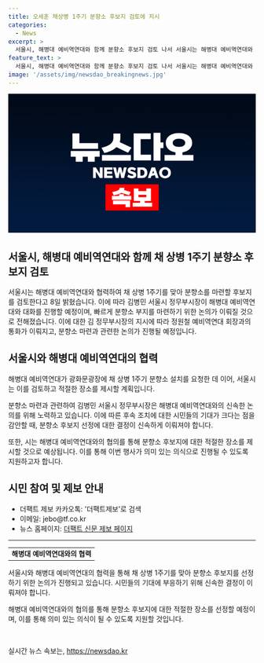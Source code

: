```yaml
---
title: 오세훈 채상병 1주기 분향소 후보지 검토에 지시
categories:
  - News
excerpt: >
  서울시, 해병대 예비역연대와 함께 분향소 후보지 검토 나서 서울시는 해병대 예비역연대와 함께 채 상병 1주기를 맞아 분향소 후보지를 검토 중이다. 김병민 서울시 정무부시장이 해병대 예비역연대와 신속한 분향소 부지 마련을 위한 논의를 진행하고, 이에 대한 협의가 이어지고 있다. 이에 시는 적절한 장소를 제시하여 채 상병 1주기 분향소를 마련할 계획이다.
feature_text: >
  서울시, 해병대 예비역연대와 함께 분향소 후보지 검토 나서 서울시는 해병대 예비역연대와 함께 채 상병 1주기를 맞아 분향소 후보지를 검토 중이다. 김병민 서울시 정무부시장이 해병대 예비역연대와 신속한 분향소 부지 마련을 위한 논의를 진행하고, 이에 대한 협의가 이어지고 있다. 이에 시는 적절한 장소를 제시하여 채 상병 1주기 분향소를 마련할 계획이다.
image: '/assets/img/newsdao_breakingnews.jpg'
---
```


<p><img src="/assets/img/newsdao_breakingnews.jpg" alt="ranknews 속보" /></p>

<h2>서울시, 해병대 예비역연대와 함께 채 상병 1주기 분향소 후보지 검토</h2>

<p>서울시는 해병대 예비역연대와 협력하여 채 상병 1주기를 맞아 분향소를 마련할 후보지를 검토한다고 8일 밝혔습니다. 이에 따라 김병민 서울시 정무부시장이 해병대 예비역연대와 대화를 진행할 예정이며, 빠르게 분향소 부지를 마련하기 위한 논의가 이뤄질 것으로 전해졌습니다. 이에 대한 김 정무부시장의 지시에 따라 정원철 예비역연대 회장과의 통화가 이뤄지고, 분향소 마련과 관련한 논의가 진행될 예정입니다.</p>

<h2 data-ke-size="size26">서울시와 해병대 예비역연대의 협력</h2>

<p>해병대 예비역연대가 광화문광장에 채 상병 1주기 분향소 설치를 요청한 데 이어, 서울시는 이를 검토하고 적절한 장소를 제시할 계획입니다.</p>

<p data-ke-size="size16">분향소 마련과 관련하여 김병민 서울시 정무부시장은 해병대 예비역연대와의 신속한 논의를 위해 노력하고 있습니다. 이에 따른 후속 조치에 대한 시민들의 기대가 크다는 점을 감안할 때, 분향소 후보지 선정에 대한 결정이 신속하게 이뤄져야 합니다.</p>

<p data-ke-size="size16">또한, 시는 해병대 예비역연대와의 협의를 통해 분향소 후보지에 대한 적절한 장소를 제시할 것으로 예상됩니다. 이를 통해 이번 행사가 의미 있는 의식으로 진행될 수 있도록 지원하고자 합니다.</p>

<h2 data-ke-size="size26">시민 참여 및 제보 안내</h2>

<ul>
    <li>더팩트 제보 카카오톡: '더팩트제보'로 검색</li>
    <li>이메일: jebo@tf.co.kr</li>
    <li>뉴스 홈페이지: <a href="https://talk.tf.co.kr/bbs/report/write">더팩트 신문 제보 페이지</a></li>
</ul>

<hr>

<table>
    <tr>
        <td style="text-align: center; height: 17px;"><b>해병대 예비역연대와의 협력</b></td>
    </tr>
</table>

<p data-ke-size="size16">서울시와 해병대 예비역연대의 협력을 통해 채 상병 1주기를 맞아 분향소 후보지를 선정하기 위한 논의가 진행되고 있습니다. 시민들의 기대에 부응하기 위해 신속한 결정이 이뤄져야 합니다.</p>

<p data-ke-size="size16">해병대 예비역연대와의 협의를 통해 분향소 후보지에 대한 적절한 장소를 선정할 예정이며, 이를 통해 의미 있는 의식이 될 수 있도록 지원할 것입니다.</p>

<p data-ke-size="size16">&nbsp;</p>
실시간 뉴스 속보는, <a href="https://newsdao.kr" rel="dofollow">https://newsdao.kr</a>


